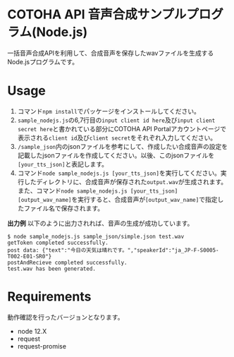 COTOHA API 音声合成サンプルプログラム(Node.js)
====
一括音声合成APIを利用して、合成音声を保存したwavファイルを生成するNode.jsプログラムです。

# Usage
1. コマンド`npm install`でパッケージをインストールしてください。
1. `sample_nodejs.js`の6,7行目の`input client id here`及び`input client secret here`と書かれている部分にCOTOHA API Portalアカウントページで表示される`client id`及び`client secret`をそれぞれ入力してください。
1. `/sample_json`内のjsonファイルを参考にして、作成したい合成音声の設定を記載したjsonファイルを作成してください。以後、このjsonファイルを`[your_tts_json]`と表記します。
1. コマンド`node sample_nodejs.js [your_tts_json]`を実行してください。実行したディレクトリに、合成音声が保存された`output.wav`が生成されます。
また、コマンド`node sample_nodejs.js [your_tts_json] [output_wav_name]`を実行すると、合成音声が`[output_wav_name]`で指定したファイル名で保存されます。

**出力例**
以下のように出力されれば、音声の生成が成功しています。
```
$ node sample_nodejs.js sample_json/simple.json test.wav
getToken completed successfully.
post data: {"text":"今日の天気は晴れです。","speakerId":"ja_JP-F-S0005-T002-E01-SR0"}
postAndRecieve completed successfully.
test.wav has been generated.
```

# Requirements
動作確認を行ったバージョンとなります。
- node 12.X
- request
- request-promise